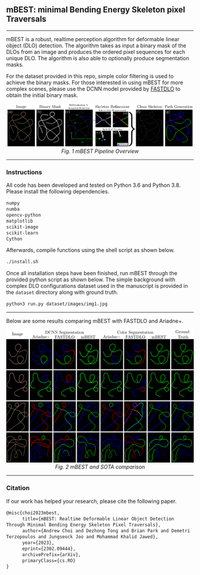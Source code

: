## mBEST: minimal Bending Energy Skeleton pixel Traversals

---

mBEST is a robust, realtime perception algorithm for deformable linear object (DLO) detection. The algorithm takes as input a binary mask of the DLOs from an image and produces the ordered pixel sequences for each unique DLO. The algorithm is also able to optionally produce segmentation masks. 

For the dataset provided in this repo, simple color filtering is used to achieve the binary masks.
For those interested in using mBEST for more complex scenes, please use the DCNN model provided by [FASTDLO](https://github.com/lar-unibo/fastdlo) to obtain the initial binary mask.

<p align="center">
<img src="figures/pipeline.png" alt>
<br>
<em> Fig. 1 mBEST Pipeline Overview </em>
</p>

---

### Instructions

All code has been developed and tested on Python 3.6 and Python 3.8. Please install the following dependencies.
```
numpy
numba
opencv-python
matplotlib
scikit-image
scikit-learn
Cython
```

Afterwards, compile functions using the shell script as shown below.
```bash
./install.sh
```

Once all installation steps have been finished, run mBEST through the provided python script as shown below.
The simple background with complex DLO configurations dataset used in the manuscript is provided in the `dataset` directory along with ground truth.
```bash
python3 run.py dataset/images/img1.jpg
```

---

Below are some results comparing mBEST with FASTDLO and Ariadne+. 

<p align="center">
<img src="figures/comparison.png" alt>
<br>
<em> Fig. 2 mBEST and SOTA comparison </em>
</p>

***

### Citation
If our work has helped your research, please cite the following paper.
```
@misc{choi2023mbest,
      title={mBEST: Realtime Deformable Linear Object Detection Through Minimal Bending Energy Skeleton Pixel Traversals}, 
      author={Andrew Choi and Dezhong Tong and Brian Park and Demetri Terzopoulos and Jungseock Joo and Mohammad Khalid Jawed},
      year={2023},
      eprint={2302.09444},
      archivePrefix={arXiv},
      primaryClass={cs.RO}
}
```